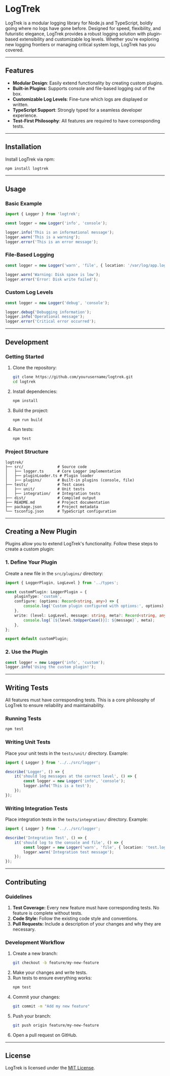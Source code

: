 
# LogTrek

LogTrek is a modular logging library for Node.js and TypeScript, boldly going where no logs have gone before. Designed for speed, flexibility, and futuristic elegance, LogTrek provides a robust logging solution with plugin-based extensibility and customizable log levels. Whether you're exploring new logging frontiers or managing critical system logs, LogTrek has you covered.

---

## Features

- **Modular Design**: Easily extend functionality by creating custom plugins.
- **Built-in Plugins**: Supports console and file-based logging out of the box.
- **Customizable Log Levels**: Fine-tune which logs are displayed or written.
- **TypeScript Support**: Strongly typed for a seamless developer experience.
- **Test-First Philosophy**: All features are required to have corresponding tests.

---

## Installation

Install LogTrek via npm:

```bash
npm install logtrek
```

---

## Usage

### Basic Example

```typescript
import { Logger } from 'logtrek';

const logger = new Logger('info', 'console');

logger.info('This is an informational message');
logger.warn('This is a warning');
logger.error('This is an error message');
```

### File-Based Logging

```typescript
const logger = new Logger('warn', 'file', { location: '/var/log/app.log' });

logger.warn('Warning: Disk space is low');
logger.error('Error: Disk write failed');
```

### Custom Log Levels

```typescript
const logger = new Logger('debug', 'console');

logger.debug('Debugging information');
logger.info('Operational message');
logger.error('Critical error occurred');
```

---

## Development

### Getting Started

1. Clone the repository:

   ```bash
   git clone https://github.com/yourusername/logtrek.git
   cd logtrek
   ```

2. Install dependencies:

   ```bash
   npm install
   ```

3. Build the project:

   ```bash
   npm run build
   ```

4. Run tests:

   ```bash
   npm test
   ```

### Project Structure

```plaintext
logtrek/
├── src/               # Source code
│   ├── logger.ts      # Core Logger implementation
│   ├── pluginLoader.ts # Plugin loader
│   ├── plugins/       # Built-in plugins (console, file)
├── tests/             # Test cases
│   ├── unit/          # Unit tests
│   ├── integration/   # Integration tests
├── dist/              # Compiled output
├── README.md          # Project documentation
├── package.json       # Project metadata
└── tsconfig.json      # TypeScript configuration
```

---

## Creating a New Plugin

Plugins allow you to extend LogTrek's functionality. Follow these steps to create a custom plugin:

### 1. Define Your Plugin

Create a new file in the `src/plugins/` directory:

```typescript
import { LoggerPlugin, LogLevel } from '../types';

const customPlugin: LoggerPlugin = {
    pluginType: 'custom',
    configure: (options: Record<string, any>) => {
        console.log('Custom plugin configured with options:', options);
    },
    write: (level: LogLevel, message: string, meta?: Record<string, any>) => {
        console.log(`[${level.toUpperCase()}]: ${message}`, meta);
    },
};

export default customPlugin;
```

### 2. Use the Plugin

```typescript
const logger = new Logger('info', 'custom');
logger.info('Using the custom plugin!');
```

---

## Writing Tests

All features must have corresponding tests. This is a core philosophy of LogTrek to ensure reliability and maintainability.

### Running Tests

```bash
npm test
```

### Writing Unit Tests

Place your unit tests in the `tests/unit/` directory. Example:

```typescript
import { Logger } from '../../src/logger';

describe('Logger', () => {
    it('should log messages at the correct level', () => {
        const logger = new Logger('info', 'console');
        logger.info('This is a test');
    });
});
```

### Writing Integration Tests

Place integration tests in the `tests/integration/` directory. Example:

```typescript
import { Logger } from '../../src/logger';

describe('Integration Test', () => {
    it('should log to the console and file', () => {
        const logger = new Logger('warn', 'file', { location: 'test.log' });
        logger.warn('Integration test message');
    });
});
```

---

## Contributing

### Guidelines

1. **Test Coverage:** Every new feature must have corresponding tests. No feature is complete without tests.
2. **Code Style:** Follow the existing code style and conventions.
3. **Pull Requests:** Include a description of your changes and why they are necessary.

### Development Workflow

1. Create a new branch:
   ```bash
   git checkout -b feature/my-new-feature
   ```
2. Make your changes and write tests.
3. Run tests to ensure everything works:
   ```bash
   npm test
   ```
4. Commit your changes:
   ```bash
   git commit -m "Add my new feature"
   ```
5. Push your branch:
   ```bash
   git push origin feature/my-new-feature
   ```
6. Open a pull request on GitHub.

---

## License

LogTrek is licensed under the [MIT License](LICENSE).